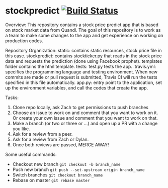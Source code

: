 # stockpredict [![Build Status](https://travis-ci.org/thedataincubator/stockpredict.svg?branch=master)](https://travis-ci.org/thedataincubator/stockpredict)

Overview:
This repository contains a stock price predict app that is based on stock market data from Quandl. The goal of this repository is to work as a team to make some changes to the app and get experience on working on production codes. 

Repository Organization:
static: contains static resources, stock price file in this case. 
stockpredict: contains stockticker.py that reads in the stock price data and requests the prediction (done using Facebook prophet). templates folder contains the html template. 
tests: test.py tests the app.
.travis.yml: specifies the programming language and testing environment. When new commits are made or pull request is submitted, Travis CI will run the tests specified in this file automatically. 
app.py: entry point to the application, set up the environment variables, and call the codes that create the app.   
 
Tasks:
1. Clone repo locally, ask Zach to get permissions to push branches
2. Choose an issue to work on and comment that you want to work on it.  Or create your own issue and comment that you want to work on that.
3. Make a branch (or two or three or ...) and open up a PR with a change you like.
4. Ask for a review from a peer.
5. Ask for a review from Zach or Dylan.
6. Once both reviews are passed, MERGE AWAY!

Some useful commands:
- Checkout new branch `git checkout -b branch_name`
- Push new branch `git push --set-upstream origin branch_name`
- Switch branches `git checkout branch_name`
- Rebase on master `git rebase master`
